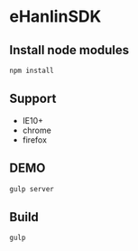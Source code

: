 
eHanlinSDK
==============================

## Install node modules

```bash
npm install
```

## Support

* IE10+
* chrome
* firefox

## DEMO

```bash
gulp server
```

## Build

```bash
gulp
```

